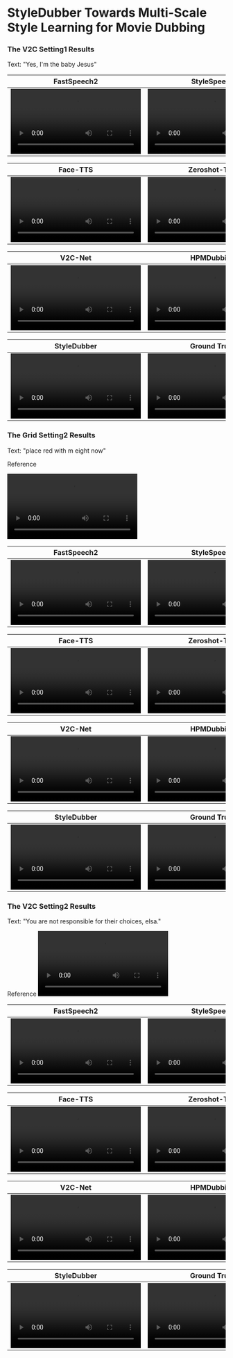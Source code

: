# StyleDubber Towards Multi-Scale Style Learning for Movie Dubbing

### The V2C Setting1 Results

Text: "Yes, I'm the baby Jesus"

FastSpeech2 | StyleSpeech
------------|--------------
<video controls src="video_setting1/Fastspeech2.mp4" title="Title"></video>|<video controls src="video_setting1/Stylespeech.mp4" title="Title"></video>

Face-TTS | Zeroshot-TTS
------------|--------------
<video controls src="video_setting1/FaceTTS.mp4" title="Title"></video>|<video controls src="video_setting1/Zeroshot-TTS.mp4" title="Title"></video>

V2C-Net | HPMDubbing
------------|--------------
<video controls src="video_setting1/V2C-Net.mp4" title="Title"></video>|<video controls src="video_setting1/HPMDubbing.mp4" title="Title"></video>

StyleDubber | Ground Truth
------------|--------------
<video controls src="video_setting1/StyleDubber.mp4" title="Title"></video>|<video controls src="video_setting1/GT.mp4" title="Title"></video>


### The Grid Setting2 Results

Text: "place red with m eight now"

Reference

<video controls src="Setting2_Grid/Who_is_Reference_Audio/Grid_S10.mp4" title="Title"></video>

FastSpeech2 | StyleSpeech
------------|--------------
<video controls src="Setting2_Grid/FS2.mp4" title="Title"></video>|<video controls src="Setting2_Grid/StyleSpeech.mp4" title="Title"></video>

Face-TTS | Zeroshot-TTS
------------|--------------
<video controls src="Setting2_Grid/Face-TTS.mp4" title="Title"></video>|<video controls src="Setting2_Grid/Zero-shot-TTS.mp4" title="Title"></video>

V2C-Net | HPMDubbing
------------|--------------
<video controls src="Setting2_Grid/V2C-Net.mp4" title="Title"></video>|<video controls src="Setting2_Grid/HPMDubbing.mp4" title="Title"></video>

StyleDubber | Ground Truth
------------|--------------
<video controls src="Setting2_Grid/StyleDubber.mp4" title="Title"></video>|<video controls src="Setting2_Grid/GT.mp4" title="Title"></video>

### The V2C Setting2 Results

Text: "You are not responsible for their choices, elsa."

Reference
<video controls src="Setting2_V2C/Who_is_Reference_Audio/Anna.mp4" title="Title"></video>

FastSpeech2 | StyleSpeech
------------|--------------
<video controls src="Setting2_V2C/FS2.mp4" title="Title"></video>|<video controls src="Setting2_V2C/StyleSpeech.mp4" title="Title"></video>

Face-TTS | Zeroshot-TTS
------------|--------------
<video controls src="Setting2_V2C/FaceTTS.mp4" title="Title"></video>|<video controls src="Setting2_V2C/Zero-shot-TTS.mp4" title="Title"></video>

V2C-Net | HPMDubbing
------------|--------------
<video controls src="Setting2_V2C/V2C_Net.mp4" title="Title"></video>|<video controls src="Setting2_V2C/HPMDubbing.mp4" title="Title"></video>

StyleDubber | Ground Truth
------------|--------------
<video controls src="Setting2_V2C/StyleDubber.mp4" title="Title"></video>|<video controls src="Setting2_V2C/GT.mp4" title="Title"></video>